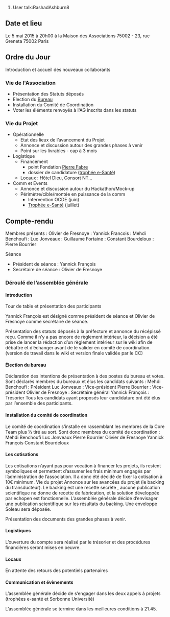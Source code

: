 1.  User talk:RashadAshburn8

Date et lieu
------------

Le 5 mai 2015 à 20h00 à la Maison des Associations 75002 - 23, rue
Greneta 75002 Paris

Ordre du Jour
-------------

Introduction et accueil des nouveaux collaborants

### Vie de l'Association

-   Présentation des Statuts déposés
-   Election du [Bureau](Bureau "wikilink")
-   Installation du Comité de Coordination
-   Voter les éléments renvoyés à l'AG inscrits dans les statuts

### Vie du Projet

-   Opérationnelle
    -   Etat des lieux de l’avancement du Projet
    -   Annonce et discussion autour des grandes phases à venir
    -   Point sur les livrables - cap à 3 mois
-   Logistique
    -   Financement
        -   point Fondation [Pierre Fabre](Pierre_Fabre "wikilink")
        -   dossier de candidature ([trophée
            e-Santé](trophée_e-Santé "wikilink"))
    -   Locaux : Hôtel Dieu, Consort NT...
-   Comm et Events
    -   Annonce et discussion autour du Hackathon/Mock-up
    -   Périmètre/cible/montée en puissance de la comm
        -   Intervention OCDE (juin)
        -   [Trophée e-Santé](Trophée_e-Santé "wikilink") (juillet)

Compte-rendu
------------

Membres présents
:   Olivier de Fresnoye
:   Yannick Francois
:   Mehdi Benchoufi
:   Luc Jonveaux
:   Guillaume Fortaine
:   Constant Bourdeloux
:   Pierre Bourrier

<!-- -->

Séance

-   Président de séance : Yannick François
-   Secrétaire de séance : Olivier de Fresnoye

### Déroulé de l’assemblée générale

#### Introduction

Tour de table et présentation des participants

Yannick François est désigné comme président de séance et Olivier de
Fresnoye comme secrétaire de séance.

Présentation des statuts déposés à la préfecture et annonce du récépissé
reçu. Comme il n’y a pas encore de règlement intérieur, la décision a
été prise de lancer la rédaction d’un règlement intérieur sur le wiki
afin de débattre et d’échanger avant de le valider en comité de
coordination. (version de travail dans le wiki et version finale validée
par le CC)

#### Élection du bureau

Déclaration des intentions de présentation à des postes du bureau et
votes. Sont déclarés membres du bureaux et élus les candidats suivants :
Mehdi Benchoufi : Président Luc Jonveaux : Vice-président Pierre
Bourrier : Vice-président Olivier de Fresnoye : Secrétaire général
Yannick François : Trésorier Tous les candidats ayant proposés leur
candidature ont été élus par l’ensemble des participants.

#### Installation du comité de coordination

Le comité de coordination s’installe en rassemblant les membres de la
Core Team plus ⅓ tiré au sort. Sont donc membres du comité de
coordination : Mehdi Benchoufi Luc Jonveaux Pierre Bourrier Olivier de
Fresnoye Yannick François Constant Bourdeloux

#### Les cotisations

Les cotisations n’ayant pas pour vocation à financer les projets, ils
restent symboliques et permettent d’assumer les frais minimum engagés
par l’administration de l’association. Il a donc été décidé de fixer la
cotisation à 10€ minimum. Vie du projet Annonce sur les avancées du
projet (le backing du transducteur). Le backing est une recette secrète
, aucune publication scientifique ne donne de recette de fabrication, et
la solution développée par echopen est fonctionnelle. L’assemblée
générale décide d’envisager une publication scientifique sur les
résultats du backing. Une enveloppe Soleau sera déposée.

Présentation des documents des grandes phases à venir.

#### Logistiques

L’ouverture du compte sera réalisé par le trésorier et des procédures
financières seront mises en oeuvre.

#### Locaux

En attente des retours des potentiels partenaires

#### Communication et évènements

L’assemblée générale décide de s’engager dans les deux appels à projets
(trophées e-santé et Sorbonne Université)

L’assemblée générale se termine dans les meilleures conditions à 21.45.
